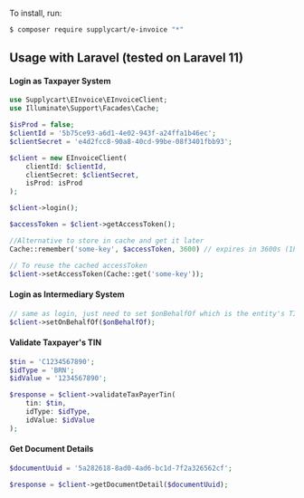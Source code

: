 To install, run:

```zsh
$ composer require supplycart/e-invoice "*"
```

## Usage with Laravel (tested on Laravel 11)

#### Login as Taxpayer System
```php
use Supplycart\EInvoice\EInvoiceClient;
use Illuminate\Support\Facades\Cache;

$isProd = false;
$clientId = '5b75ce93-a6d1-4e02-943f-a24ffa1b46ec';
$clientSecret = 'e4d2fcc8-90a8-40cd-99be-08f3401fbb93';

$client = new EInvoiceClient(
    clientId: $clientId,
    clientSecret: $clientSecret,
    isProd: isProd
);

$client->login();

$accessToken = $client->getAccessToken();

//Alternative to store in cache and get it later
Cache::remember('some-key', $accessToken, 3600) // expires in 3600s (1hour)

// To reuse the cached accessToken
$client->setAccessToken(Cache::get('some-key'));
```

#### Login as Intermediary System
```php
// same as login, just need to set $onBehalfOf which is the entity's TIN
$client->setOnBehalfOf($onBehalfOf); 
```

#### Validate Taxpayer's TIN
```php
$tin = 'C1234567890';
$idType = 'BRN';
$idValue = '1234567890';

$response = $client->validateTaxPayerTin(
    tin: $tin,
    idType: $idType,
    idValue: $idValue
);
```

#### Get Document Details
```php
$documentUuid = '5a282618-8ad0-4ad6-bc1d-7f2a326562cf';

$response = $client->getDocumentDetail($documentUuid);
```



